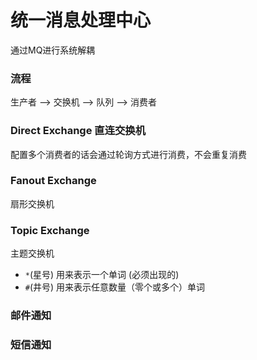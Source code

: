 # 统一消息处理中心
通过MQ进行系统解耦

### 流程
生产者 —> 交换机 —> 队列 —> 消费者

### Direct Exchange 直连交换机
配置多个消费者的话会通过轮询方式进行消费，不会重复消费

### Fanout Exchange
扇形交换机

### Topic Exchange
主题交换机
* `*`(星号) 用来表示一个单词 (必须出现的)
* `#`(井号) 用来表示任意数量（零个或多个）单词

### 邮件通知

### 短信通知


